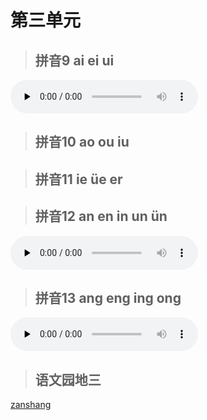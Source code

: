 # 第三单元

> ## 拼音9 ai ei ui

<audio class="myaudio" controls="" preload="none"><source src="//cnvod.cnr.cn/audio2017/ondemand/media/1100/201812/5C08DA17-C794-4333-A28A-3D1E0A141C1A_2018-12-0616_11_37_0.m4a"></audio>

<Ebook grade="xxyw1a" :pages="40" :paged="41" ></Ebook>


> ## 拼音10 ao ou iu

<Ebook grade="xxyw1a" :pages="42" :paged="43" ></Ebook>


> ## 拼音11 ie üe er

<Ebook grade="xxyw1a" :pages="44" :paged="45" ></Ebook>


> ## 拼音12 an en in un ün

<Ebook grade="xxyw1a" :pages="46" :paged="48" ></Ebook>

<audio class="myaudio" controls="" preload="none"><source src="//cnvod.cnr.cn/audio2017/ondemand/media/1100/201812/5C08DA17-BC84-4A68-B92F-3D1E0A141C1A_2018-12-0616_14_36_0.m4a"></audio>

> ## 拼音13 ang eng ing ong

<audio class="myaudio" controls="" preload="none"><source src="//cnvod.cnr.cn/audio2017/ondemand/media/1100/201812/5C08DA18-C678-4CA2-9EEE-3D1E0A141C1A_2018-12-0616_15_03_0.m4a"></audio>

<Ebook grade="xxyw1a" :pages="49" :paged="50" ></Ebook>

> ## 语文园地三

<Ebook grade="xxyw1a" :pages="51" :paged="53" ></Ebook>

[zanshang](../res/zanshang.md ':include')